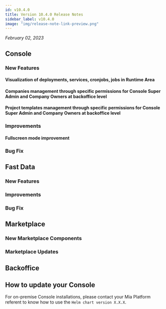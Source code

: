 ```yaml
---
id: v10.4.0
title: Version 10.4.0 Release Notes
sidebar_label: v10.4.0
image: "img/release-note-link-preview.png"
---
```


_February 02, 2023_

## Console

### New Features

#### Visualization of deployments, services, cronjobs, jobs in Runtime Area

#### Companies management through specific permissions for Console Super Admin and Company Owners at backoffice level

#### Project templates management through specific permissions for Console Super Admin and Company Owners at backoffice level

### Improvements

#### Fullscreen mode improvement

### Bug Fix

## Fast Data

### New Features

### Improvements

### Bug Fix

## Marketplace

### New Marketplace Components

### Marketplace Updates

## Backoffice

## How to update your Console

For on-premise Console installations, please contact your Mia Platform referent to know how to use the `Helm chart version X.X.X`.
